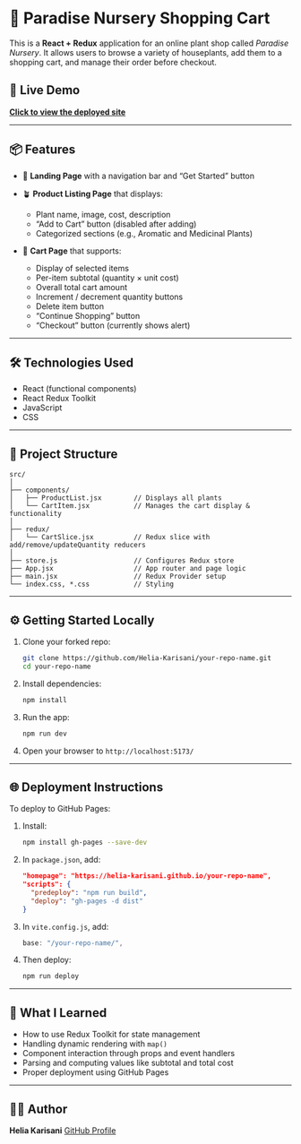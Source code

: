 

# 🌿 Paradise Nursery Shopping Cart

This is a **React + Redux** application for an online plant shop called *Paradise Nursery*. It allows users to browse a variety of houseplants, add them to a shopping cart, and manage their order before checkout.

## 🚀 Live Demo

**[Click to view the deployed site](https://helia-karisani.github.io/your-repo-name/)**


---

## 📦 Features

* 🌱 **Landing Page** with a navigation bar and “Get Started” button
* 🪴 **Product Listing Page** that displays:

  * Plant name, image, cost, description
  * “Add to Cart” button (disabled after adding)
  * Categorized sections (e.g., Aromatic and Medicinal Plants)
* 🛒 **Cart Page** that supports:

  * Display of selected items
  * Per-item subtotal (quantity × unit cost)
  * Overall total cart amount
  * Increment / decrement quantity buttons
  * Delete item button
  * “Continue Shopping” button
  * “Checkout” button (currently shows alert)

---

## 🛠 Technologies Used

* React (functional components)
* React Redux Toolkit
* JavaScript
* CSS

---

## 📁 Project Structure

```
src/
│
├── components/
│   ├── ProductList.jsx        // Displays all plants
│   └── CartItem.jsx           // Manages the cart display & functionality
│
├── redux/
│   └── CartSlice.jsx          // Redux slice with add/remove/updateQuantity reducers
│
├── store.js                   // Configures Redux store
├── App.jsx                    // App router and page logic
├── main.jsx                   // Redux Provider setup
└── index.css, *.css           // Styling
```

---

## ⚙️ Getting Started Locally

1. Clone your forked repo:

   ```bash
   git clone https://github.com/Helia-Karisani/your-repo-name.git
   cd your-repo-name
   ```

2. Install dependencies:

   ```bash
   npm install
   ```

3. Run the app:

   ```bash
   npm run dev
   ```

4. Open your browser to `http://localhost:5173/`

---

## 🌐 Deployment Instructions

To deploy to GitHub Pages:

1. Install:

   ```bash
   npm install gh-pages --save-dev
   ```

2. In `package.json`, add:

   ```json
   "homepage": "https://helia-karisani.github.io/your-repo-name",
   "scripts": {
     "predeploy": "npm run build",
     "deploy": "gh-pages -d dist"
   }
   ```

3. In `vite.config.js`, add:

   ```js
   base: "/your-repo-name/",
   ```

4. Then deploy:

   ```bash
   npm run deploy
   ```

---

## 🧠 What I Learned

* How to use Redux Toolkit for state management
* Handling dynamic rendering with `map()`
* Component interaction through props and event handlers
* Parsing and computing values like subtotal and total cost
* Proper deployment using GitHub Pages

---

## 🙋‍♀️ Author

**Helia Karisani**
[GitHub Profile](https://github.com/Helia-Karisani)

